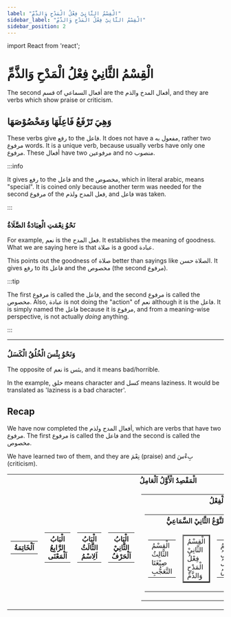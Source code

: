 ```yaml
---
label: "الْقِسْمُ الثَّانِيْ فِعْلُ الْمَدْحِ وَالذَّمِّ"
sidebar_label: "الْقِسْمُ الثَّانِيْ فِعْلُ الْمَدْحِ وَالذَّمِّ"
sidebar_position: 2
---
```


import React from 'react';

# الْقِسْمُ الثَّانِيْ فِعْلُ الْمَدْحِ وَالذَّمِّ


The second قسم of أفعال السماعي are the أفعال المدخ والذم, and they are verbs which show praise or criticism. 

## وَهِيَ تَرْفَعُ فَاعِلَهَا وَمَخْصُوْصَهَا

These verbs give رفع to the فاعل. It does not have a مفعول به, rather two مرفوع words. It is a unique verb, because usually verbs have only one مرفوع. These أفعال have two مرفوعين and no منصوب.

:::info

It gives رفع to the فاعل and the مخصوص, which in literal arabic, means "special". It is coined only because another term was needed for the second مرفوع of the فعل المدح ولذم, and فاعل was taken.

:::

### نَحْوُ نِعْمَتِ الْعِبَادَةُ الصَّلَاةُ 

For example, نعم is the فعل المدح. It establishes the meaning of goodness. What we are saying here is that صلاة is a good عبادة. 

This points out the goodness of صلاة better than sayings like الصلاة حسن. It gives رفع to its فاعل and the مخصوص (the second مرفوع).

:::tip

The first مرفوع is called the فاعل, and the second مرفوع is called the مخصوص. Also, عبادة is not doing the "action" of نعم although it is the فاعل. It is simply named the فاعل because it is مرفوع, and from a meaning-wise perspective, is not actually *doing* anything.

:::

---

### وَنَحْوُ بِئْسَ الْخُلُقُ الْكَسَلُ

The opposite of نعم is بئس, and it means bad/horrible.

In the example, خلق means character and كسل means laziness. It would be translated as 'laziness is a bad character'.

## Recap

We have now completed the أفعال المدح ولذم, which are verbs that have two مرفوع. The first مرفوع is called the فاعل and the second is called the مخصوص. 

We have learned two of them, and they are نِعْمَ (praise) and بِءْسَ (criticism).

<table>
  <tr>
    <th colspan="5">الْمَقْصِدُ الْأَوَّلُ اَلْعَامِلُ</th>
  </tr>
  <tr>
    <td>
      <table>
        <tr>
          <th colspan="1">اَلْخَاتِمَةُ</th>
        </tr>
      </table>
    </td>
    <td>
      <table>
        <tr>
          <th colspan="1">الْبَابُ الرَّابِعُ اَلْمَعْنَى</th>
        </tr>
      </table>
    </td>
    <td>
      <table>
        <tr>
          <th colspan="1">الْبَابُ الثَّالَثُ اَلِاسْمُ</th>
        </tr>
      </table>
    </td>
    <td>
      <table>
        <tr>
          <th colspan="1">الْبَابُ الثَّانِيْ اَلْحَرْفُ</th>
        </tr>
      </table>
    </td>
    <td>
      <table>
        <tr>
          <th colspan="2">الْبَابُ الْأَوَّلُ اَلْفِعْلُ</th>
        </tr>
        <tr>
          <td>
            <table>
              <tr>
                <th colspan="3">النَّوْعُ الثَّانِيْ السَّمَاعِيُّ</th>
              </tr>
              <tr>
                <td>
                  <table>
                    <tr>
                      <td>الْقِسْمُ الثَّالِثُ صِيْغَتَا التَّعَجُّبِ</td>
                    </tr>
                  </table>
                </td>
                <td>
                  <table border="2">
                    <tr>
                      <td border="2" class="highlight">الْقِسْمُ الثَّانِيْ فِعْلُ الْمَدْحِ وَالذَّمِّ</td>
                    </tr>
                  </table>
                </td>
                <td>
                  <table>
                    <tr>
                      <td colspan="2">الْقِسْمُ الْأَوَّلُ الْفِعْلُ النَّاقِصُ</td>
                    </tr>
                  </table>
                </td>
              </tr>
            </table>
          </td>
          <td>
            <table>
              <tr>
                <th colspan="3">النَّوْعُ الْأَوَّلُ الْقِيَاسِيْ</th>
              </tr>
              <tr>
                <td>
                  <table>
                    <tr>
                      <td>الْقِسْمُ الثَّانِيْ الْفِعْلُ الْمُتَعَدِّيْ</td>
                    </tr>
                  </table>
                </td>
                <td>
                  <table>
                    <tr>
                      <td>الْقِسْمُ الْأَوَّلُ الْفِعْلُ اللَّازِمُ</td>
                    </tr>
                  </table>
                </td>
              </tr>
            </table>
          </td>
        </tr>
      </table>
    </td>
  </tr>
</table>

